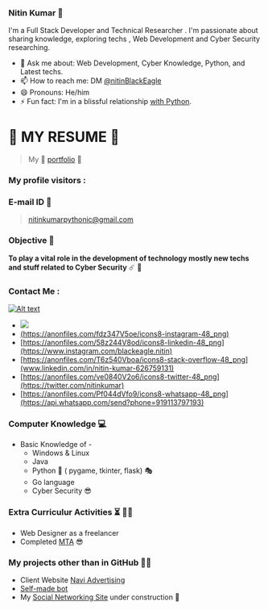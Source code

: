 ### Nitin Kumar 👋

I'm a Full Stack Developer and Technical Researcher . I'm passionate about sharing knowledge, exploring techs , Web Development and Cyber Security researching.

- 💬 Ask me about: Web Development, Cyber Knowledge, Python, and Latest techs.
- 📫 How to reach me: DM [@nitinBlackEagle](https://twitter.com/nitinBlackEagle)
- 😄 Pronouns: He/him
- ⚡ Fun fact: I'm in a blissful relationship [with Python](https://www.python.org).

# :pushpin: **MY RESUME** :boy:

> My :link: [portfolio](https://bit.ly/kumarnitin)  :gem:

### My profile visitors :

### E-mail ID :e-mail:

> nitinkumarpythonic@gmail.com

### Objective :dart: 

__To play a vital role in the development of technology mostly new techs and stuff related to Cyber Security__ :comet: :gem:

### Contact Me :
[![Alt text](/path/to/img.jpg)](http://example.net/)


- [![](https://anonfiles.com/Fey44bV9o5/icons8-github-48_png)](https://github.com/nitin30kumar)
- [(https://anonfiles.com/fdz347V5oe/icons8-instagram-48_png)](https://twitter.com/nitinkumar)
- [https://anonfiles.com/58z244V8od/icons8-linkedin-48_png](https://www.instagram.com/blackeagle.nitin)
- [https://anonfiles.com/T6z540Vboa/icons8-stack-overflow-48_png](www.linkedin.com/in/nitin-kumar-626759131)
- [https://anonfiles.com/ve0840V2o6/icons8-twitter-48_png](https://twitter.com/nitinkumar)
- [https://anonfiles.com/Pf044dVfo9/icons8-whatsapp-48_png](https://api.whatsapp.com/send?phone=919113797193)

### Computer Knowledge :computer:

* Basic Knowledge of -
    * Windows & Linux
    * Java
    * Python :snake: ( pygame, tkinter, flask) :performing_arts:
    * Go language
    * Cyber Security :sunglasses:

### Extra Curriculur Activities :hourglass_flowing_sand: :man_technologist:

* Web Designer as a freelancer 
* Completed [MTA](bit.ly/39NaCez) :sunglasses:

### My projects other than in GitHub :technologist:

* Client Website [Navi Advertising](naviadvertising.in)
* [Self-made bot](https://code-sololearn.com/WBKTV8xLY81X/?ref=app)
* My [Social Networking Site](nitsanon.epizy.com) under construction :construction:
